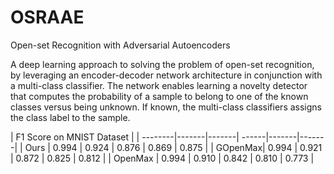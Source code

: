 # OSRAAE

Open-set Recognition with Adversarial Autoencoders

A deep learning approach to solving the problem of open-set recognition, by
leveraging an encoder-decoder network architecture in conjunction with a
multi-class classifier. The network enables learning a novelty detector that
computes the probability of a sample to belong to one of the known classes
versus being unknown. If known, the multi-class classifiers assigns the class
label to the sample.


|       F1 Score on MNIST Dataset                 |
| --------|-------|-------| ------|-------|-------|
| Ours    | 0.994 | 0.924 | 0.876 | 0.869 | 0.875 |
| GOpenMax| 0.994 | 0.921 | 0.872 | 0.825 | 0.812 |
| OpenMax | 0.994 | 0.910 | 0.842 | 0.810 | 0.773 |
